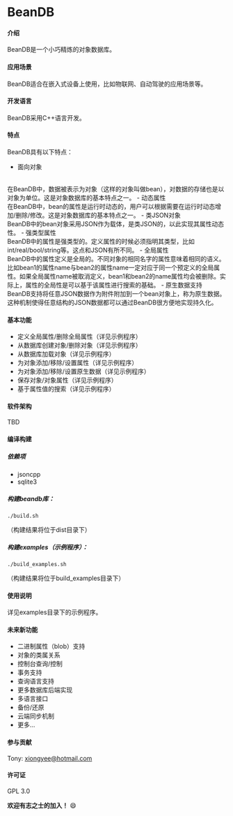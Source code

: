 # BeanDB

#### 介绍
BeanDB是一个小巧精炼的对象数据库。


#### 应用场景
BeanDB适合在嵌入式设备上使用，比如物联网、自动驾驶的应用场景等。


#### 开发语言
BeanDB采用C++语言开发。


#### 特点
BeanDB具有以下特点：
- 面向对象
<br>
在BeanDB中，数据被表示为对象（这样的对象叫做bean），对数据的存储也是以对象为单位。这是对象数据库的基本特点之一。
- 动态属性
<br>
在BeanDB中，bean的属性是运行时动态的，用户可以根据需要在运行时动态增加/删除/修改。这是对象数据库的基本特点之一。
- 类JSON对象
<br>
BeanDB中的bean对象采用JSON作为载体，是类JSON的，以此实现其属性动态性。
- 强类型属性
<br>
BeanDB中的属性是强类型的。定义属性的时候必须指明其类型，比如int/real/bool/string等。这点和JSON有所不同。
- 全局属性
<br>
BeanDB中的属性定义是全局的。不同对象的相同名字的属性意味着相同的语义。比如bean1的属性name与bean2的属性name一定对应于同一个预定义的全局属性。如果全局属性name被取消定义，bean1和bean2的name属性均会被删除。实际上，属性的全局性是可以基于该属性进行搜索的基础。
- 原生数据支持
<br>
BeanDB支持将任意JSON数据作为附件附加到一个bean对象上，称为原生数据。这种机制使得任意结构的JSON数据都可以通过BeanDB很方便地实现持久化。


#### 基本功能

- 定义全局属性/删除全局属性（详见示例程序）
- 从数据库创建对象/删除对象（详见示例程序）
- 从数据库加载对象（详见示例程序）
- 为对象添加/移除/设置属性（详见示例程序）
- 为对象添加/移除/设置原生数据（详见示例程序）
- 保存对象/对象属性（详见示例程序）
- 基于属性值的搜索（详见示例程序）


#### 软件架构
TBD


#### 编译构建
##### 依赖项

- jsoncpp
- sqlite3


##### 构建beandb库：

```
./build.sh
```

（构建结果将位于dist目录下）
<br>

##### 构建examples（示例程序）：

```
./build_examples.sh
```

（构建结果将位于build_examples目录下）


#### 使用说明
详见examples目录下的示例程序。


#### 未来新功能
- 二进制属性（blob）支持
- 对象的类属关系
- 控制台查询/控制
- 事务支持
- 查询语言支持
- 更多数据库后端实现
- 多语言接口
- 备份/还原
- 云端同步机制
- 更多...


#### 参与贡献
Tony: xiongyee@hotmail.com


#### 许可证
GPL 3.0

 **欢迎有志之士的加入！**  :smile: 